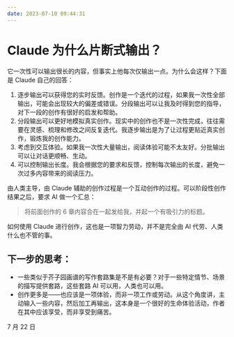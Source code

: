 ```yaml
---
date: 2023-07-10 09:44:31
---
```

# Claude 为什么片断式输出？

它一次性可以输出很长的内容，但事实上他每次仅输出一点。为什么会这样？下面是 Claude 自己的回答：

1. 逐步输出可以获得您的实时反馈。创作是一个迭代的过程，如果我一次性全部输出，可能会出现较大的偏差或错误。分段输出可以让我及时得到您的指导，对下一段的创作有很好的启发和帮助。
2. 分段输出可以更好地模拟真实创作。现实中的创作也不是一次性完成，往往需要在灵感、梳理和修改之间反复迭代。我逐步输出是为了让过程更贴近真实创作，锻炼我的创作能力。
3. 考虑到交互体验。如果我一次性大量输出，阅读体验可能不太友好。分批输出可以让对话更顺畅、生动。
4. 可以控制输出长度。我会根据您的要求和反馈，控制每次输出的长度，避免一次过多内容带来的阅读压力。

由人类主导，由 Claude 辅助的创作过程是一个互动创作的过程。可以阶段性创作结果之后，要求 AI 做一个汇总：

> 将前面创作的 6 章内容合在一起发给我，并起一个有吸引力的标题。

如何使用 Claude 进行创作，这也是一项智力劳动，并不是完全由 AI 代劳、人类什么也不管的事。

## 下一步的思考：

- 一些类似于芥子园画谱的写作套路集是不是有必要？对于一些特定情节、场景的描写提供套路，这些套路 AI 可以用，人类也可以用。
- 创作更多是——也应该是一项体验，而非一项工作或劳动。从这个角度讲，主动输入一些内容，然后加工再输出，这本身是一个很好的生命体验活动，作者在其中应该享受，而非享受到痛苦。

7 月 22 日
